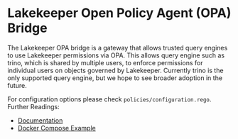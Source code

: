 # Lakekeeper Open Policy Agent (OPA) Bridge
The Lakekeeper OPA bridge is a gateway that allows trusted query engines to use Lakekeeper permissions via OPA. This allows query engine such as trino, which is shared by multiple users, to enforce permissions for individual users on objects governed by Lakekeeper. Currently trino is the only supported query engine, but we hope to see broader adoption in the future.

For configuration options please check `policies/configuration.rego`.
Further Readings:
* [Documentation](https://docs.lakekeeper.io/docs/nightly/opa)
* [Docker Compose Example](https://github.com/lakekeeper/lakekeeper/tree/main/examples/trino-opa)
